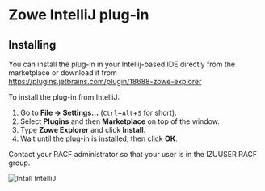 # Zowe IntelliJ plug-in
## Installing

You can install the plug-in in your Intellij-based IDE directly from the marketplace or download it from https://plugins.jetbrains.com/plugin/18688-zowe-explorer

To install the plug-in from IntelliJ:

1. Go to **File -> Settings...** (`Ctrl`+`Alt`+`S` for short).
2. Select **Plugins** and then **Marketplace** on top of the window.
3. Type **Zowe Explorer** and click **Install**.
4. Wait until the plug-in is installed, then click **OK**.

Contact your RACF administrator so that your user is in the IZUUSER RACF group.

![Intall IntelliJ](../images/intellij/intellij-install.gif)
